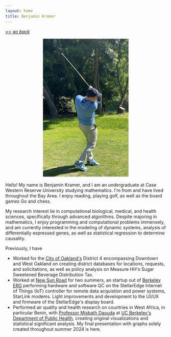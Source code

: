```yaml
---
layout: home
title: Benjamin Kramer
---
```

[*<< go back*](index.md)

<p align="center">
  <img width="268" height="430" src="assets/images/golf.jpg">
</p>

Hello! My name is Benjamin Kramer, and I am an undergraduate at Case Western Reserve University studying mathematics. I'm from and have lived throughout the Bay Area. I enjoy reading, playing golf, as well as the board games Go and chess.  

My research interest lie in computational biological, medical, and health sciences, specifically through advanced algorithms. Despite majoring in mathematics, I enjoy programming and computational problems immensely, and am currently interested in the modeling of dynamic systems, analysis of differentially expressed genes, as well as statistical regression to determine causality. 

Previously, I have
- Worked for the <a class="about-link" href="https://www.oaklandca.gov/" target="_blank">City of Oakland's</a> District 4 encompassing Downtown and West Oakland on creating district databases for locations, requests, and solicitations, as well as policy analysis on Measure HH's Sugar Sweetened Beverage Distribution Tax.
- Worked at <a class="about-link" href="https://newsunroad.com/" target="_blank">New Sun Road</a> for two summers, an startup out of <a class="about-link" href="https://erg.berkeley.edu/" target="_blank">Berkeley ERG</a> performing hardware and software QC on the StellarEdge Internet of Things (IoT) controller for remote data acquistion and power systems, StarLink modems. Light improvements and development to the UI/UX and firmware of the StellarEdge's display board.
- Performed air quality and health research on countries in West Africa, in particular Benin, with <a class="about-link" href="https://publichealth.berkeley.edu/people/misbath-daouda" target="_blank">Professor Misbath Daouda</a> at <a class="about-link" href="https://publichealth.berkeley.edu/" target="_blank">UC Berkeley's Department of Public Health</a>, creating original visualizations and statistical significant analysis. My final presentation with graphs solely created throughout summer 2024 is here.



